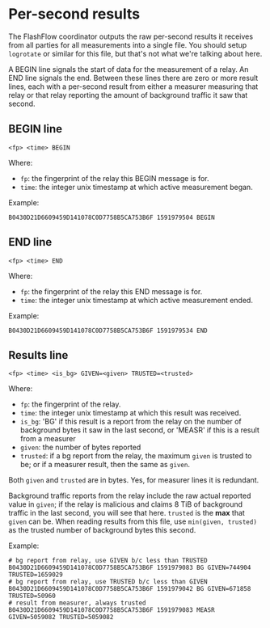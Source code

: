 # Per-second results

The FlashFlow coordinator outputs the raw per-second results it receives from
all parties for all measurements into a single file. You should setup `logrotate`
or similar for this file, but that's not what we're talking about here.

A BEGIN line signals the start of data for the measurement of a relay. An END
line signals the end. Between these lines there are zero or more result lines,
each with a per-second result from either a measurer measuring that relay or
that relay reporting the amount of background traffic it saw that second.

## BEGIN line

    <fp> <time> BEGIN

Where:

- `fp`: the fingerprint of the relay this BEGIN message is for.
- `time`: the integer unix timestamp at which active measurement began.

Example:

    B0430D21D6609459D141078C0D7758B5CA753B6F 1591979504 BEGIN

## END line

    <fp> <time> END

Where:

- `fp`: the fingerprint of the relay this END message is for.
- `time`: the integer unix timestamp at which active measurement ended.

Example:

    B0430D21D6609459D141078C0D7758B5CA753B6F 1591979534 END

## Results line

    <fp> <time> <is_bg> GIVEN=<given> TRUSTED=<trusted>

Where:

- `fp`: the fingerprint of the relay.
- `time`: the integer unix timestamp at which this result was received.
- `is_bg`: 'BG' if this result is a report from the relay on the number of
  background bytes it saw in the last second, or 'MEASR' if this is a result
from a measurer
- `given`: the number of bytes reported
- `trusted`: if a bg report from the relay, the maximum `given` is trusted to
  be; or if a measurer result, then the same as `given`.

Both `given` and `trusted` are in bytes. Yes, for measurer lines it is
redundant.

Background traffic reports from the relay include the raw actual reported value
in `given`; if the relay is malicious and claims 8 TiB of background traffic in
the last second, you will see that here. `trusted` is the **max** that `given`
can be. When reading results from this file, use `min(given, trusted)` as the
trusted number of background bytes this second.

Example:

    # bg report from relay, use GIVEN b/c less than TRUSTED
    B0430D21D6609459D141078C0D7758B5CA753B6F 1591979083 BG GIVEN=744904 TRUSTED=1659029
    # bg report from relay, use TRUSTED b/c less than GIVEN
    B0430D21D6609459D141078C0D7758B5CA753B6F 1591979042 BG GIVEN=671858 TRUSTED=50960
    # result from measurer, always trusted
    B0430D21D6609459D141078C0D7758B5CA753B6F 1591979083 MEASR GIVEN=5059082 TRUSTED=5059082

